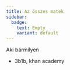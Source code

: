 ```yaml
---
title: Az összes matek
sidebar:
  badge:
    text: Empty
    variant: default
---
```


Aki bármilyen

- 3b1b, khan academy
